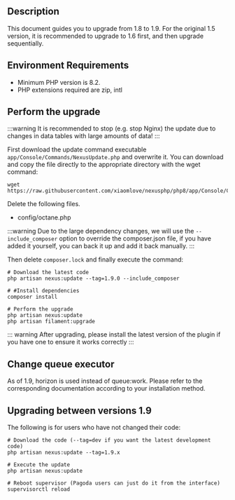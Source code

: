 <ArticleTopAd></ArticleTopAd>

## Description   
This document guides you to upgrade from 1.8 to 1.9. For the original 1.5 version, it is recommended to upgrade to 1.6 first, and then upgrade sequentially.

## Environment Requirements
- Minimum PHP version is 8.2.
- PHP extensions required are zip, intl

## Perform the upgrade

:::warning 
It is recommended to stop (e.g. stop Nginx) the update due to changes in data tables with large amounts of data!
:::

First download the update command executable `app/Console/Commands/NexusUpdate.php` and overwrite it. You can download and copy the file directly to the appropriate directory with the wget command: 
``` 
wget https://raw.githubusercontent.com/xiaomlove/nexusphp/php8/app/Console/Commands/NexusUpdate.php 
```

Delete the following files.
- config/octane.php

:::warning 
Due to the large dependency changes, we will use the `--include_composer` option to override the composer.json file, if you have added it yourself, you can back it up and add it back manually.
:::

Then delete `composer.lock` and finally execute the command:

```
# Download the latest code 
php artisan nexus:update --tag=1.9.0 --include_composer

# #Install dependencies 
composer install

# Perform the upgrade 
php artisan nexus:update 
php artisan filament:upgrade

``` 
::: warning 
After upgrading, please install the latest version of the plugin if you have one to ensure it works correctly 
:::

## Change queue executor

As of 1.9, horizon is used instead of queue:work. Please refer to the corresponding documentation according to your installation method.

## Upgrading between versions 1.9

The following is for users who have not changed their code:

```
# Download the code (--tag=dev if you want the latest development code) 
php artisan nexus:update --tag=1.9.x

# Execute the update 
php artisan nexus:update

# Reboot supervisor (Pagoda users can just do it from the interface) 
supervisorctl reload 
```